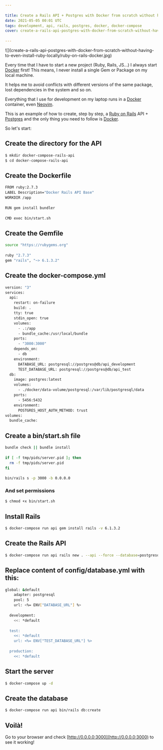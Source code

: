 ```yaml
---

title: Create a Rails API + Postgres with Docker from scratch without having to even install Ruby locally
date: 2021-05-05 00:01 UTC
tags: development, api, rails, postgres, docker, docker-compose
cover: create-a-rails-api-postgres-with-docker-from-scratch-without-having-to-even-install-ruby-locally/ruby-on-rails-docker-564aca1b.jpg

---
```


<div class="content-image" markdown="1">
  ![](create-a-rails-api-postgres-with-docker-from-scratch-without-having-to-even-install-ruby-locally/ruby-on-rails-docker.jpg)
</div>

Every time that I have to start a new project (Ruby, Rails, JS...) I always start [Docker](https://www.docker.com/) first! This means, I never install a single Gem or Package on my local machine.

It helps me to avoid conflicts with different versions of the same package, lost dependencies in the system and so on.

Everything that I use for development on my laptop runs in a [Docker](https://www.docker.com/) container, even [Neovim](https://github.com/jferrer/neovim-dockerized).

This is an example of how to create, step by step, a [Ruby on Rails](http://rubyonrails.org/) API + [Postgres](https://www.postgresql.org/) and the only thing you need to follow is [Docker](https://www.docker.com/).

So let's start:


## Create the directory for the API

~~~bash
$ mkdir docker-compose-rails-api
$ cd docker-compose-rails-api
~~~

## Create the Dockerfile

~~~bash
FROM ruby:2.7.3
LABEL Description="Docker Rails API Base"
WORKDIR /app

RUN gem install bundler

CMD exec bin/start.sh
~~~

## Create the Gemfile

~~~bash
source "https://rubygems.org"

ruby "2.7.3"
gem "rails", "~> 6.1.3.2"
~~~

## Create the docker-compose.yml

~~~bash
version: "3"
services:
  api:
    restart: on-failure
    build: .
    tty: true
    stdin_open: true
    volumes:
      - .:/app
      - bundle_cache:/usr/local/bundle
    ports:
      - "3000:3000"
    depends_on:
      - db
    environment:
      DATABASE_URL: postgresql://postgres@db/api_development
      TEST_DATABASE_URL: postgresql://postgres@db/api_test
  db:
    image: postgres:latest
    volumes:
      - ./docker/data-volume/postgresql:/var/lib/postgresql/data
    ports:
      - 5456:5432
    environment:
      POSTGRES_HOST_AUTH_METHOD: trust
volumes:
  bundle_cache:
~~~

## Create a bin/start.sh file

~~~bash
bundle check || bundle install

if [ -f tmp/pids/server.pid ]; then
  rm -f tmp/pids/server.pid
fi

bin/rails s -p 3000 -b 0.0.0.0
~~~

### And set permissions

~~~bash
$ chmod +x bin/start.sh
~~~

## Install Rails

~~~bash
$ docker-compose run api gem install rails -v 6.1.3.2
~~~

## Create the Rails API

~~~bash
$ docker-compose run api rails new . --api --force --database=postgresql --skip-bundle
~~~

## Replace content of config/database.yml with this:

~~~bash
global: &default
    adapter: postgresql
    pool: 5
    url: <%= ENV["DATABASE_URL"] %>

  development:
    <<: *default

  test:
    <<: *default
    url: <%= ENV["TEST_DATABASE_URL"] %>

  production:
    <<: *default
~~~

## Start the server

~~~bash
$ docker-compose up -d
~~~

## Create the database

~~~bash
$ docker-compose run api bin/rails db:create
~~~

## Voilà!

Go to your browser and check [http://0.0.0.0:3000](http://0.0.0.0:3000) to see it working!
